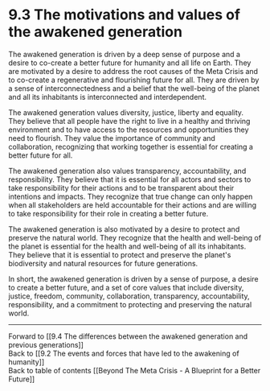 # 9.3 The motivations and values of the awakened generation

The awakened generation is driven by a deep sense of purpose and a desire to co-create a better future for humanity and all life on Earth. They are motivated by a desire to address the root causes of the Meta Crisis and to co-create a regenerative and flourishing future for all. They are driven by a sense of interconnectedness and a belief that the well-being of the planet and all its inhabitants is interconnected and interdependent.

The awakened generation values diversity, justice, liberty and equality. They believe that all people have the right to live in a healthy and thriving environment and to have access to the resources and opportunities they need to flourish. They value the importance of community and collaboration, recognizing that working together is essential for creating a better future for all.

The awakened generation also values transparency, accountability, and responsibility. They believe that it is essential for all actors and sectors to take responsibility for their actions and to be transparent about their intentions and impacts. They recognize that true change can only happen when all stakeholders are held accountable for their actions and are willing to take responsibility for their role in creating a better future.

The awakened generation is also motivated by a desire to protect and preserve the natural world. They recognize that the health and well-being of the planet is essential for the health and well-being of all its inhabitants. They believe that it is essential to protect and preserve the planet's biodiversity and natural resources for future generations.

In short, the awakened generation is driven by a sense of purpose, a desire to create a better future, and a set of core values that include diversity, justice, freedom, community, collaboration, transparency, accountability, responsibility, and a commitment to protecting and preserving the natural world.

___

Forward to [[9.4 The differences between the awakened generation and previous generations]]    
Back to [[9.2 The events and forces that have led to the awakening of humanity]]    
Back to table of contents [[Beyond The Meta Crisis - A Blueprint for a Better Future]] 